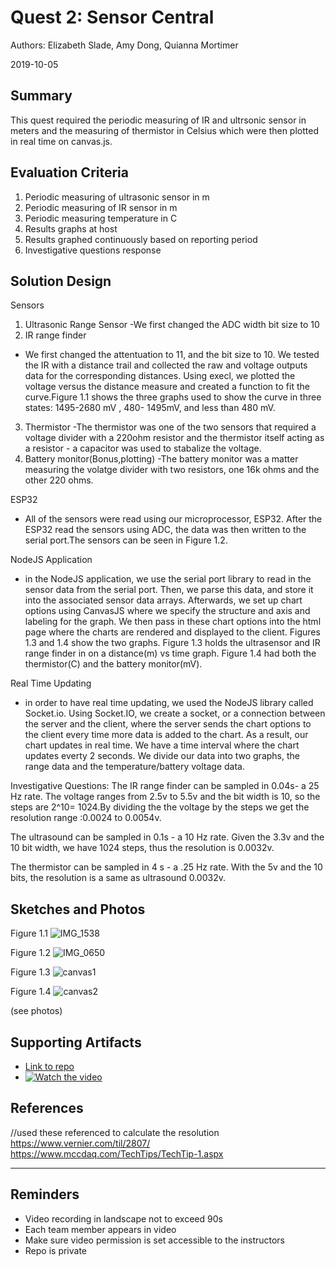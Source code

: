 # Quest 2: Sensor Central 
Authors: Elizabeth Slade, Amy Dong, Quianna Mortimer

2019-10-05

## Summary
This quest required the periodic measuring of IR and ultrsonic sensor in meters and the measuring of thermistor in Celsius which were then plotted in real time on canvas.js. 


## Evaluation Criteria
1. Periodic measuring of ultrasonic sensor in m
2. Periodic measuring of IR sensor in m
3. Periodic measuring temperature in C
4. Results graphs at host
5. Results graphed continuously based on reporting period
6. Investigative questions response


## Solution Design
Sensors
1. Ultrasonic Range Sensor
  -We first changed the ADC width bit size to 10
2. IR range finder
  - We first changed the attentuation to 11, and the bit size to 10. We tested the IR with a distance trail and collected the raw and voltage outputs data for the corresponding distances. Using execl, we plotted the voltage versus the distance measure and created a function to fit the curve.Figure 1.1 shows the three graphs used to show the curve in three states: 1495-2680 mV , 480- 1495mV, and less than 480 mV. 
3. Thermistor
  -The thermistor was one of the two sensors that required a voltage divider with a 220ohm resistor and the thermistor itself acting as a resistor - a capacitor was used to stabalize the voltage. 
4. Battery monitor(Bonus,plotting)
  -The battery monitor was a matter measuring the volatge divider with two resistors, one 16k ohms and the other 220 ohms. 
  
 ESP32 
 - All of the sensors were read using our microprocessor, ESP32. After the ESP32 read the sensors using ADC, the data was then written to the serial port.The sensors can be seen in Figure 1.2. 
 
 NodeJS Application
 - in the NodeJS application, we use the serial port library to read in the sensor data from the serial port. Then, we parse this data, and store it into the associated sensor data arrays. Afterwards, we set up chart options using CanvasJS where we specify the structure and axis and labeling for the graph. We then pass in these chart options into the html page where the charts are rendered and displayed to the client. Figures 1.3 and 1.4 show the two graphs. Figure 1.3 holds the ultrasensor and IR range finder in on  a distance(m) vs time graph. Figure 1.4 had both the thermistor(C) and the battery monitor(mV). 
 
 Real Time Updating
 - in order to have real time updating, we used the NodeJS library called Socket.io. Using Socket.IO, we create a socket, or a connection between the server and the client, where the server sends the chart options to the client every time more data is added to the chart. As a result, our chart updates in real time. We have a time interval where the chart updates everty 2 seconds. We divide our data into two graphs, the range data and the temperature/battery voltage data.
 
 Investigative Questions: 
 The IR range finder can be sampled in 0.04s- a 25 Hz rate. 
 The voltage ranges from 2.5v to 5.5v and the bit width is 10, so the steps are 2^10= 1024.By dividing the the voltage by the steps we get the resolution range :0.0024 to 0.0054v.  
 
 The ultrasound can be sampled in 0.1s - a 10 Hz rate. 
 Given the 3.3v and the 10 bit width, we have 1024 steps, thus the resolution is 0.0032v. 
 
 The thermistor can be sampled in 4 s - a .25 Hz rate. 
 With the 5v and the 10 bits, the resolution is a same as ultrasound 0.0032v. 
 

## Sketches and Photos
Figure 1.1
![IMG_1538](https://user-images.githubusercontent.com/24261732/66439077-8d1c8e00-e9fc-11e9-8a9c-28e2132ffe22.JPG)

Figure 1.2
![IMG_0650](https://user-images.githubusercontent.com/24261732/66446197-97985100-ea17-11e9-818b-8c9f1179dea3.JPG)

Figure 1.3
![canvas1](https://user-images.githubusercontent.com/24261732/66446224-aa128a80-ea17-11e9-9869-64b699f1d9b9.jpg)

Figure 1.4
![canvas2](https://user-images.githubusercontent.com/24261732/66446233-b696e300-ea17-11e9-92ee-c1f915ddcae0.jpg)


(see photos)


## Supporting Artifacts
- [Link to repo]()
- [![Watch the video](https://img.youtube.com/vi/vtBfmNzGsuc/maxresdefault.jpg)](https://youtu.be/vtBfmNzGsuc)



## References
//used these referenced to calculate the resolution 
https://www.vernier.com/til/2807/
https://www.mccdaq.com/TechTips/TechTip-1.aspx

-----

## Reminders

- Video recording in landscape not to exceed 90s
- Each team member appears in video
- Make sure video permission is set accessible to the instructors
- Repo is private
